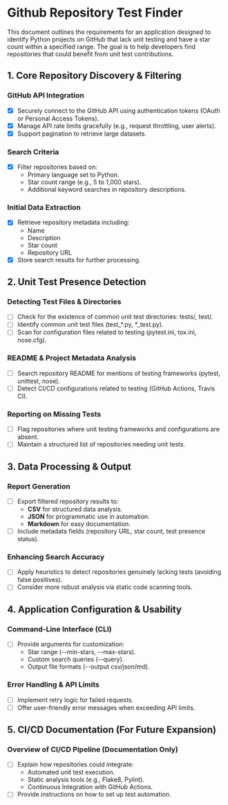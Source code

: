 # **Github Repository Test Finder**

This document outlines the requirements for an application designed to identify Python projects on GitHub that lack unit testing and have a star count within a specified range. The goal is to help developers find repositories that could benefit from unit test contributions.

## **1. Core Repository Discovery & Filtering**

### **GitHub API Integration**

- [x] Securely connect to the GitHub API using authentication tokens (OAuth or Personal Access Tokens).
- [x] Manage API rate limits gracefully (e.g., request throttling, user alerts).
- [x] Support pagination to retrieve large datasets.

### **Search Criteria**

- [x] Filter repositories based on:
  - Primary language set to Python.
  - Star count range (e.g., 5 to 1,000 stars).
  - Additional keyword searches in repository descriptions.

### **Initial Data Extraction**

- [x] Retrieve repository metadata including:
  - Name
  - Description
  - Star count
  - Repository URL
- [x] Store search results for further processing.

## **2. Unit Test Presence Detection**

### **Detecting Test Files & Directories**

- [ ] Check for the existence of common unit test directories: tests/, test/.
- [ ] Identify common unit test files (test\_\*.py, \*\_test.py).
- [ ] Scan for configuration files related to testing (pytest.ini, tox.ini, nose.cfg).

### **README & Project Metadata Analysis**

- [ ] Search repository README for mentions of testing frameworks (pytest, unittest, nose).
- [ ] Detect CI/CD configurations related to testing (GitHub Actions, Travis CI).

### **Reporting on Missing Tests**

- [ ] Flag repositories where unit testing frameworks and configurations are absent.
- [ ] Maintain a structured list of repositories needing unit tests.

## **3. Data Processing & Output**

### **Report Generation**

- [ ] Export filtered repository results to:
  - **CSV** for structured data analysis.
  - **JSON** for programmatic use in automation.
  - **Markdown** for easy documentation.
- [ ] Include metadata fields (repository URL, star count, test presence status).

### **Enhancing Search Accuracy**

- [ ] Apply heuristics to detect repositories genuinely lacking tests (avoiding false positives).
- [ ] Consider more robust analysis via static code scanning tools.

## **4. Application Configuration & Usability**

### **Command-Line Interface (CLI)**

- [ ] Provide arguments for customization:
  - Star range (--min-stars, --max-stars).
  - Custom search queries (--query).
  - Output file formats (--output csv/json/md).

### **Error Handling & API Limits**

- [ ] Implement retry logic for failed requests.
- [ ] Offer user-friendly error messages when exceeding API limits.

## **5. CI/CD Documentation (For Future Expansion)**

### **Overview of CI/CD Pipeline (Documentation Only)**

- [ ] Explain how repositories could integrate:
  - Automated unit test execution.
  - Static analysis tools (e.g., Flake8, Pylint).
  - Continuous Integration with GitHub Actions.
- [ ] Provide instructions on how to set up test automation.
